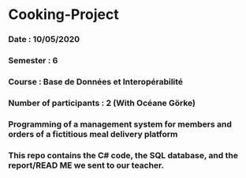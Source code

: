 # Cooking-Project

### Date : 10/05/2020
### Semester : 6
### Course : Base de Données et Interopérabilité 
### Number of participants : 2 (With Océane Görke)

### Programming of a management system for members and orders of a fictitious meal delivery platform
### This repo contains the C# code, the SQL database, and the report/READ ME we sent to our teacher.
